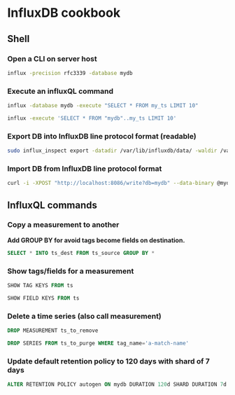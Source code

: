 # InfluxDB cookbook


## Shell

### Open a CLI on server host

```bash
influx -precision rfc3339 -database mydb
```

### Execute an influxQL command

```bash
influx -database mydb -execute "SELECT * FROM my_ts LIMIT 10"
```

```bash
influx -execute 'SELECT * FROM "mydb"..my_ts LIMIT 10'
```

### Export DB into InfluxDB line protocol format (readable)

```bash
sudo influx_inspect export -datadir /var/lib/influxdb/data/ -waldir /var/lib/influxdb/wal/ -database mydb -lponly -out mydb_export.txt
```

### Import DB from InfluxDB line protocol format

```bash
curl -i -XPOST "http://localhost:8086/write?db=mydb" --data-binary @mydb_export.txt
```


## InfluxQL commands

### Copy a measurement to another

**Add GROUP BY for avoid tags become fields on destination.**

```sql
SELECT * INTO ts_dest FROM ts_source GROUP BY *
```

### Show tags/fields for a measurement

```sql
SHOW TAG KEYS FROM ts
```

```sql
SHOW FIELD KEYS FROM ts
```

### Delete a time series (also call measurement)

```sql
DROP MEASUREMENT ts_to_remove
```

```sql
DROP SERIES FROM ts_to_purge WHERE tag_name='a-match-name'
```

### Update default retention policy to 120 days with shard of 7 days

```sql
ALTER RETENTION POLICY autogen ON mydb DURATION 120d SHARD DURATION 7d DEFAULT
```
